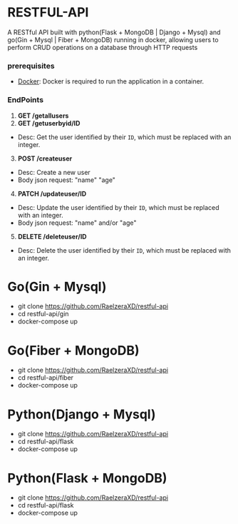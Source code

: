 # RESTFUL-API
A RESTful API built with python(Flask + MongoDB | Django + Mysql) and go(Gin + Mysql |
Fiber + MongoDB) running in docker, allowing users to perform CRUD operations on a
database through HTTP requests
### prerequisites
- [Docker](https://www.docker.com/get-started): Docker is required to run the application in a container.
### EndPoints
1. **GET /getallusers**
2. **GET /getuserbyid/ID**
* Desc: Get the user identified by their `ID`, which must be replaced with an integer.
3. **POST /createuser**
* Desc: Create a new user
* Body json request: "name" "age"
4. **PATCH /updateuser/ID**
* Desc: Update the user identified by their `ID`, which must be replaced with an integer.
* Body json request: "name" and/or "age"
5. **DELETE /deleteuser/ID**
  * Desc: Delete the user identified by their `ID`, which must be replaced with an integer.
# Go(Gin + Mysql)
* git clone https://github.com/RaelzeraXD/restful-api
* cd restful-api/gin
* docker-compose up
# Go(Fiber + MongoDB)
* git clone https://github.com/RaelzeraXD/restful-api
* cd restful-api/fiber
* docker-compose up
# Python(Django + Mysql)
* git clone https://github.com/RaelzeraXD/restful-api
* cd restful-api/flask
* docker-compose up
# Python(Flask + MongoDB)
* git clone https://github.com/RaelzeraXD/restful-api
* cd restful-api/flask
* docker-compose up
